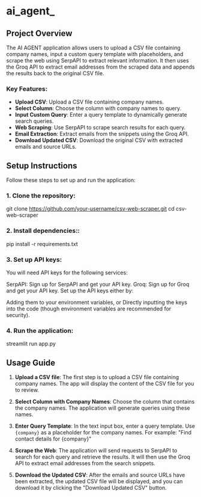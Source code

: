 # ai_agent_

## Project Overview
The AI AGENT application allows users to upload a CSV file containing company names, input a custom query template with placeholders, and scrape the web using SerpAPI to extract relevant information. It then uses the Groq API to extract email addresses from the scraped data and appends the results back to the original CSV file.

### Key Features:
- **Upload CSV**: Upload a CSV file containing company names.
- **Select Column**: Choose the column with company names to query.
- **Input Custom Query**: Enter a query template to dynamically generate search queries.
- **Web Scraping**: Use SerpAPI to scrape search results for each query.
- **Email Extraction**: Extract emails from the snippets using the Groq API.
- **Download Updated CSV**: Download the original CSV with extracted emails and source URLs.

## Setup Instructions

Follow these steps to set up and run the application:

### 1. Clone the repository:

git clone https://github.com/your-username/csv-web-scraper.git
cd csv-web-scraper

### 2. Install dependencies::
pip install -r requirements.txt

### 3. Set up API keys:

You will need API keys for the following services:

SerpAPI: Sign up for SerpAPI and get your API key.
Groq: Sign up for Groq and get your API key.
Set up the API keys either by:

Adding them to your environment variables, or
Directly inputting the keys into the code (though environment variables are recommended for security).

### 4. Run the application:

streamlit run app.py


## Usage Guide

1. **Upload a CSV file**: The first step is to upload a CSV file containing company names. The app will display the content of the CSV file for you to review.
   
2. **Select Column with Company Names**: Choose the column that contains the company names. The application will generate queries using these names.

3. **Enter Query Template**: In the text input box, enter a query template. Use `{company}` as a placeholder for the company names. For example:
"Find contact details for {company}"

4. **Scrape the Web**: The application will send requests to SerpAPI to search for each query and retrieve the results. It will then use the Groq API to extract email addresses from the search snippets.

5. **Download the Updated CSV**: After the emails and source URLs have been extracted, the updated CSV file will be displayed, and you can download it by clicking the "Download Updated CSV" button.
